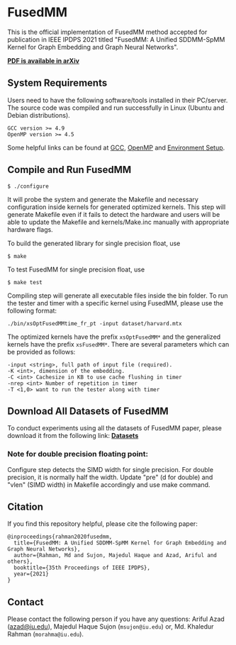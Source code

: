 # FusedMM

This is the official implementation of FusedMM method accepted for publication in IEEE IPDPS 2021 titled "FusedMM: A Unified SDDMM-SpMM Kernel for Graph Embedding and Graph Neural Networks". 

[**PDF is available in arXiv**](https://arxiv.org/abs/2011.06391)


## System Requirements
Users need to have the following software/tools installed in their PC/server. The source code was compiled and run successfully in Linux (Ubuntu and Debian distributions).
```
GCC version >= 4.9
OpenMP version >= 4.5
```
Some helpful links can be found at [GCC](https://gcc.gnu.org/install/), [OpenMP](https://clang-omp.github.io) and [Environment Setup](http://heather.cs.ucdavis.edu/~matloff/158/ToolsInstructions.html#compile_openmp).

## Compile and Run FusedMM

```
$ ./configure
```
It will probe the system and generate the Makefile and necessary configuration inside kernels for generated optimized kernels. This step will generate Makefile even if it fails to detect the hardware and users will be able to update the Makefile and kernels/Make.inc manually with appropriate hardware flags.  

To build the generated library for single precision float, use 
```
$ make
```
To test FusedMM for single precision float, use 
```
$ make test 
```

Compiling step will generate all executable files inside the bin folder. To run the tester and timer with a specific kernel using FusedMM, please use the following format:
```
./bin/xsOptFusedMMtime_fr_pt -input dataset/harvard.mtx 
```
The optimized kernels have the prefix `xsOptFusedMM*` and the generalized kernels have the prefix `xsFusedMM*`. There are several parameters which can be provided as follows:
```
-input <string>, full path of input file (required).
-K <int>, dimension of the embedding.
-C <int> Cachesize in KB to use cache flushing in timer
-nrep <int> Number of repetition in timer  
-T <1,0> want to run the tester along with timer  
```
## Download All Datasets of FusedMM ##
To conduct experiments using all the datasets of FusedMM paper, please download it from the following link: [**Datasets**](https://drive.google.com/drive/folders/1CktM59PBTVzSF8ekjU3EoYO5QDVrY7Yc?usp=sharing)

### Note for double precision floating point: 
Configure step detects the SIMD width for single precision. For double precision, it is normally half the width. Update "pre" (d for double) and "vlen" (SIMD width) in Makefile accordingly and use make command.

## Citation
If you find this repository helpful, please cite the following paper:
```
@inproceedings{rahman2020fusedmm,
  title={FusedMM: A Unified SDDMM-SpMM Kernel for Graph Embedding and Graph Neural Networks},
  author={Rahman, Md and Sujon, Majedul Haque and Azad, Ariful and others},
  booktitle={35th Proceedings of IEEE IPDPS},
  year={2021}
}
```

## Contact
Please contact the following person if you have any questions: Ariful Azad (azad@iu.edu), Majedul Haque Sujon (`msujon@iu.edu`) or, Md. Khaledur Rahman (`morahma@iu.edu`).
